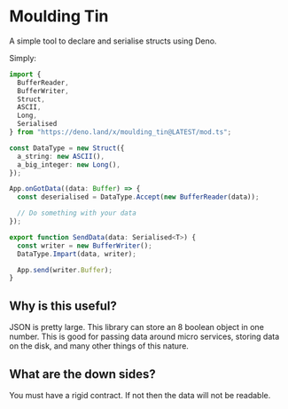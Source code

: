 # Moulding Tin

A simple tool to declare and serialise structs using Deno.

Simply:

```TypeScript
import {
  BufferReader,
  BufferWriter,
  Struct,
  ASCII,
  Long,
  Serialised
} from "https://deno.land/x/moulding_tin@LATEST/mod.ts";

const DataType = new Struct({
  a_string: new ASCII(),
  a_big_integer: new Long(),
});

App.onGotData((data: Buffer) => {
  const deserialised = DataType.Accept(new BufferReader(data));

  // Do something with your data
});

export function SendData(data: Serialised<T>) {
  const writer = new BufferWriter();
  DataType.Impart(data, writer);

  App.send(writer.Buffer);
}
```

## Why is this useful?

JSON is pretty large. This library can store an 8 boolean object in one number. This is good for passing data around micro services, storing data on the disk, and many other things of this nature.

## What are the down sides?

You must have a rigid contract. If not then the data will not be readable.
